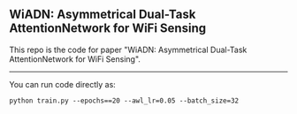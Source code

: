 ## WiADN: Asymmetrical Dual-Task AttentionNetwork for WiFi Sensing

This repo is the code for paper "WiADN: Asymmetrical Dual-Task AttentionNetwork for WiFi Sensing".

---



You can run code directly as:





`python train.py --epochs==20 --awl_lr=0.05 --batch_size=32`
